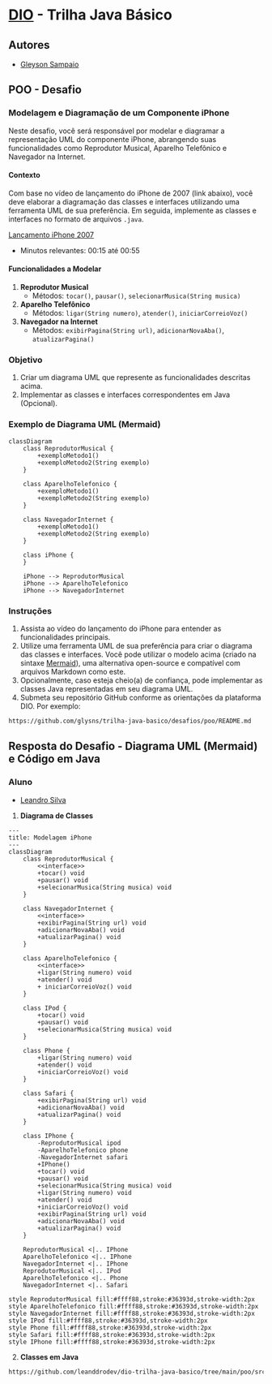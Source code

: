 # [DIO](www.dio.me) - Trilha Java Básico

## Autores
- [Gleyson Sampaio](https://github.com/glysns)

## POO - Desafio

### Modelagem e Diagramação de um Componente iPhone

Neste desafio, você será responsável por modelar e diagramar a representação UML do componente iPhone, abrangendo suas funcionalidades como Reprodutor Musical, Aparelho Telefônico e Navegador na Internet.

#### Contexto
Com base no vídeo de lançamento do iPhone de 2007 (link abaixo), você deve elaborar a diagramação das classes e interfaces utilizando uma ferramenta UML de sua preferência. Em seguida, implemente as classes e interfaces no formato de arquivos `.java`.

[Lançamento iPhone 2007](https://www.youtube.com/watch?v=9ou608QQRq8)
- Minutos relevantes: 00:15 até 00:55

#### Funcionalidades a Modelar
1. **Reprodutor Musical**
   - Métodos: `tocar()`, `pausar()`, `selecionarMusica(String musica)`
2. **Aparelho Telefônico**
   - Métodos: `ligar(String numero)`, `atender()`, `iniciarCorreioVoz()`
3. **Navegador na Internet**
   - Métodos: `exibirPagina(String url)`, `adicionarNovaAba()`, `atualizarPagina()`

### Objetivo
1. Criar um diagrama UML que represente as funcionalidades descritas acima.
2. Implementar as classes e interfaces correspondentes em Java (Opcional).

### Exemplo de Diagrama UML (Mermaid)
```mermaid
classDiagram
    class ReprodutorMusical {
        +exemploMetodo1()
        +exemploMetodo2(String exemplo)
    }

    class AparelhoTelefonico {
        +exemploMetodo1()
        +exemploMetodo2(String exemplo)
    }

    class NavegadorInternet {
        +exemploMetodo1()
        +exemploMetodo2(String exemplo)
    }

    class iPhone {
    }

    iPhone --> ReprodutorMusical
    iPhone --> AparelhoTelefonico
    iPhone --> NavegadorInternet
```

### Instruções
1. Assista ao vídeo do lançamento do iPhone para entender as funcionalidades principais.
2. Utilize uma ferramenta UML de sua preferência para criar o diagrama das classes e interfaces. Você pode utilizar o modelo acima (criado na sintaxe [Mermaid](https://mermaid.js.org/)), uma alternativa open-source e compatível com arquivos Markdown como este.
3. Opcionalmente, caso esteja cheio(a) de confiança, pode implementar as classes Java representadas em seu diagrama UML.
4. Submeta seu repositório GitHub conforme as orientações da plataforma DIO. Por exemplo:

```bash
https://github.com/glysns/trilha-java-basico/desafios/poo/README.md
``` 

## Resposta do Desafio - Diagrama UML (Mermaid) e Código em Java

### Aluno
- [Leandro Silva](https://github.com/leanddrodev)

1. **Diagrama de Classes**

```mermaid
---
title: Modelagem iPhone
---
classDiagram
    class ReprodutorMusical {
        <<interface>>
        +tocar() void
        +pausar() void
        +selecionarMusica(String musica) void
    }

    class NavegadorInternet {
        <<interface>>
        +exibirPagina(String url) void
        +adicionarNovaAba() void
        +atualizarPagina() void
    }

    class AparelhoTelefonico {
        <<interface>>
        +ligar(String numero) void
        +atender() void
        + iniciarCorreioVoz() void
    }

    class IPod {
        +tocar() void
        +pausar() void
        +selecionarMusica(String musica) void
    }

    class Phone {
        +ligar(String numero) void
        +atender() void
        +iniciarCorreioVoz() void
    }

    class Safari {
        +exibirPagina(String url) void
        +adicionarNovaAba() void
        +atualizarPagina() void
    }

    class IPhone {
        -ReprodutorMusical ipod
        -AparelhoTelefonico phone
        -NavegadorInternet safari
        +IPhone()
        +tocar() void
        +pausar() void
        +selecionarMusica(String musica) void
        +ligar(String numero) void
        +atender() void
        +iniciarCorreioVoz() void
        +exibirPagina(String url) void
        +adicionarNovaAba() void
        +atualizarPagina() void
    }

    ReprodutorMusical <|.. IPhone
    AparelhoTelefonico <|.. IPhone
    NavegadorInternet <|.. IPhone
    ReprodutorMusical <|.. IPod
    AparelhoTelefonico <|.. Phone
    NavegadorInternet <|.. Safari

style ReprodutorMusical fill:#ffff88,stroke:#36393d,stroke-width:2px
style AparelhoTelefonico fill:#ffff88,stroke:#36393d,stroke-width:2px
style NavegadorInternet fill:#ffff88,stroke:#36393d,stroke-width:2px
style IPod fill:#ffff88,stroke:#36393d,stroke-width:2px
style Phone fill:#ffff88,stroke:#36393d,stroke-width:2px
style Safari fill:#ffff88,stroke:#36393d,stroke-width:2px
style IPhone fill:#ffff88,stroke:#36393d,stroke-width:2px
```

2. **Classes em Java**

```bash
https://github.com/leanddrodev/dio-trilha-java-basico/tree/main/poo/src
````
